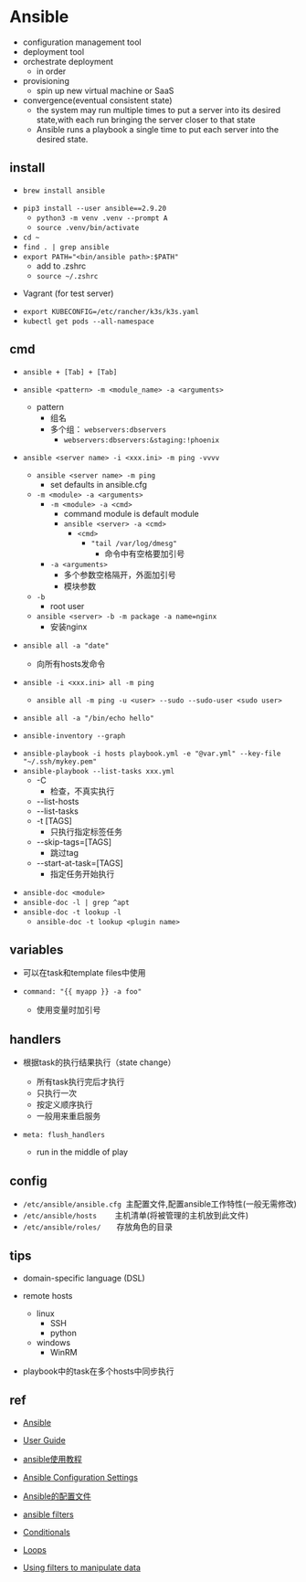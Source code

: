# Ansible

+ configuration management tool
+ deployment tool
+ orchestrate deployment
    + in order
+ provisioning
    + spin up new virtual machine or SaaS
+ convergence(eventual consistent state)
    + the system may run multiple times to put a server into its desired state,with each run bringing the server closer to that state
    + Ansible runs a playbook a single time to put each server into the desired state.

## install
<!-- mac -->
+ `brew install ansible`
<!-- linux -->
+ `pip3 install --user ansible==2.9.20`
    + `python3 -m venv .venv --prompt A`
    + `source .venv/bin/activate`
+ `cd ~`
+ `find . | grep ansible`
+ `export PATH="<bin/ansible path>:$PATH"`
    + add to .zshrc
    + `source ~/.zshrc`

<!-- test -->
+ Vagrant (for test server)

<!-- kubectl config-->
+ `export KUBECONFIG=/etc/rancher/k3s/k3s.yaml`
+ `kubectl get pods --all-namespace`

## cmd
+ `ansible + [Tab] + [Tab]`

+ `ansible <pattern> -m <module_name> -a <arguments>`
    + pattern
        + 组名
        + 多个组： `webservers:dbservers`
            + `webservers:dbservers:&staging:!phoenix`

+ `ansible <server name> -i <xxx.ini> -m ping -vvvv`
    + `ansible <server name> -m ping`
        + set defaults in ansible.cfg
    + `-m <module> -a <arguments>`
        + `-m <module> -a <cmd>`
            + command module is default module
            + `ansible <server> -a <cmd>`
                + `<cmd>`
                    + `"tail /var/log/dmesg"`
                        + 命令中有空格要加引号
        + `-a <arguments>`
            + 多个参数空格隔开，外面加引号
            + 模块参数
    + `-b`
        + root user
    + `ansible <server> -b -m package -a name=nginx`
        + 安装nginx

<!-- all -->
+ `ansible all -a "date"`
    + 向所有hosts发命令

+ `ansible -i <xxx.ini> all -m ping`
    + `ansible all -m ping -u <user> --sudo --sudo-user <sudo user>`
+ `ansible all -a "/bin/echo hello"`

<!-- inventory -->
+ `ansible-inventory --graph`

<!-- playbook -->
+ `ansible-playbook -i hosts playbook.yml -e "@var.yml" --key-file "~/.ssh/mykey.pem"`
+ `ansible-playbook --list-tasks xxx.yml`
    + -C
        + 检查，不真实执行
    + --list-hosts
    + --list-tasks
    + -t [TAGS]
        + 只执行指定标签任务
    + --skip-tags=[TAGS]
        + 跳过tag
    + --start-at-task=[TAGS]
        + 指定任务开始执行

<!-- 模块说明文档 -->
+ `ansible-doc <module>`
+ `ansible-doc -l | grep ^apt`
+ `ansible-doc -t lookup -l`
    + `ansible-doc -t lookup <plugin name>`


## variables

+ 可以在task和template files中使用

+ `command: "{{ myapp }} -a foo"`
    + 使用变量时加引号

## handlers

+ 根据task的执行结果执行（state change）
    + 所有task执行完后才执行
    + 只执行一次
    + 按定义顺序执行
    + 一般用来重启服务

+ `meta: flush_handlers`
    + run in the middle of play

## config

+ `/etc/ansible/ansible.cfg`  主配置文件,配置ansible工作特性(一般无需修改)
+ `/etc/ansible/hosts`        主机清单(将被管理的主机放到此文件)
+ `/etc/ansible/roles/`       存放角色的目录

## tips

+ domain-specific language (DSL)

+ remote hosts
    + linux
        + SSH
        + python
    + windows
        + WinRM

+ playbook中的task在多个hosts中同步执行

## ref
<!-- docs -->
+ [Ansible](https://ansible-tran.readthedocs.io/en/latest/docs/intro.html)
+ [User Guide](https://docs.ansible.com/ansible/latest/user_guide/index.html#getting-started)
+ [ansible使用教程](https://python.iitter.com/other/94867.html#1.Ansible%E5%8F%91%E5%B1%95%E5%8F%B2)

+ [Ansible Configuration Settings](https://docs.ansible.com/ansible/latest/reference_appendices/config.html)
+ [Ansible的配置文件](https://ansible-tran.readthedocs.io/en/latest/docs/intro_configuration.html)
+ [ansible filters](https://github.com/ansiblebook/ansible-filter-plugins)


+ [Conditionals](https://docs.ansible.com/ansible/latest/user_guide/playbooks_conditionals.html)
+ [Loops](https://docs.ansible.com/ansible/latest/user_guide/playbooks_loops.html)
+ [Using filters to manipulate data](https://docs.ansible.com/ansible/latest/user_guide/playbooks_filters.html)